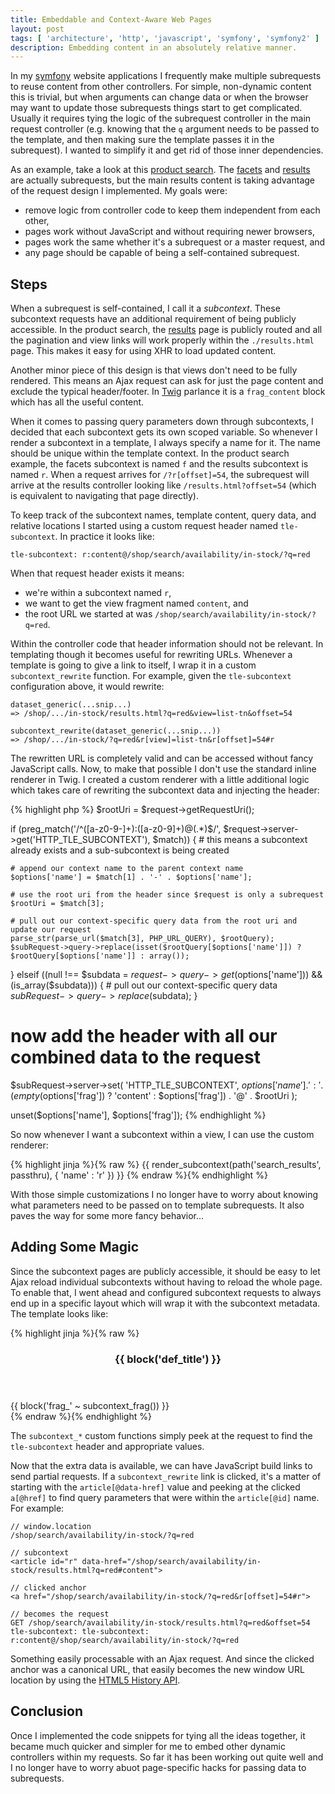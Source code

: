 ```yaml
---
title: Embeddable and Context-Aware Web Pages
layout: post
tags: [ 'architecture', 'http', 'javascript', 'symfony', 'symfony2' ]
description: Embedding content in an absolutely relative manner.
---
```


In my [symfony][5] website applications I frequently make multiple subrequests to reuse content from other controllers.
For simple, non-dynamic content this is trivial, but when arguments can change data or when the browser may want to
update those subrequests things start to get complicated. Usually it requires tying the logic of the subrequest
controller in the main request controller (e.g. knowing that the `q` argument needs to be passed to the template, and
then making sure the template passes it in the subrequest). I wanted to simplify it and get rid of those inner
dependencies.

As an example, take a look at this [product search][1]. The [facets][2] and [results][3] are actually subrequests, but
the main results content is taking advantage of the request design I implemented. My goals were:

 * remove logic from controller code to keep them independent from each other,
 * pages work without JavaScript and without requiring newer browsers,
 * pages work the same whether it's a subrequest or a master request, and
 * any page should be capable of being a self-contained subrequest.


## Steps

When a subrequest is self-contained, I call it a *subcontext*. These subcontext requests have an additional requirement
of being publicly accessible. In the product search, the [results][3] page is publicly routed and all the pagination and
view links will work properly within the `./results.html` page. This makes it easy for using XHR to load updated
content.

Another minor piece of this design is that views don't need to be fully rendered. This means an Ajax request can ask for
just the page content and exclude the typical header/footer. In [Twig][4] parlance it is a `frag_content` block which
has all the useful content.

When it comes to passing query parameters down through subcontexts, I decided that each subcontext gets its own scoped
variable. So whenever I render a subcontext in a template, I always specify a name for it. The name should be unique
within the template context. In the product search example, the facets subcontext is named `f` and the results
subcontext is named `r`. When a request arrives for `/?r[offset]=54`, the subrequest will arrive at the results
controller looking like `/results.html?offset=54` (which is equivalent to navigating that page directly).

To keep track of the subcontext names, template content, query data, and relative locations I started using a custom
request header named `tle-subcontext`. In practice it looks like:

    tle-subcontext: r:content@/shop/search/availability/in-stock/?q=red

When that request header exists it means:

 * we're within a subcontext named `r`,
 * we want to get the view fragment named `content`, and
 * the root URL we started at was `/shop/search/availability/in-stock/?q=red`.

Within the controller code that header information should not be relevant. In templating though it becomes useful for
rewriting URLs. Whenever a template is going to give a link to itself, I wrap it in a custom `subcontext_rewrite`
function. For example, given the `tle-subcontext` configuration above, it would rewrite:

    dataset_generic(...snip...)
    => /shop/.../in-stock/results.html?q=red&view=list-tn&offset=54

    subcontext_rewrite(dataset_generic(...snip...))
    => /shop/.../in-stock/?q=red&r[view]=list-tn&r[offset]=54#r

The rewritten URL is completely valid and can be accessed without fancy JavaScript calls. Now, to make that possible I
don't use the standard inline renderer in Twig. I created a custom renderer with a little additional logic which takes
care of rewriting the subcontext data and injecting the header:

{% highlight php %}
$rootUri = $request->getRequestUri();

if (preg_match('/^([a-z0-9\-]+):([a-z0-9]+)@(.*)$/', $request->server->get('HTTP_TLE_SUBCONTEXT'), $match)) {
    # this means a subcontext already exists and a sub-subcontext is being created

    # append our context name to the parent context name
    $options['name'] = $match[1] . '-' . $options['name'];

    # use the root uri from the header since $request is only a subrequest
    $rootUri = $match[3];

    # pull out our context-specific query data from the root uri and update our request
    parse_str(parse_url($match[3], PHP_URL_QUERY), $rootQuery);
    $subRequest->query->replace(isset($rootQuery[$options['name']]) ? $rootQuery[$options['name']] : array());
} elseif ((null !== $subdata = $request->query->get($options['name'])) && (is_array($subdata))) {
    # pull out our context-specific query data
    $subRequest->query->replace($subdata);
}

# now add the header with all our combined data to the request
$subRequest->server->set(
    'HTTP_TLE_SUBCONTEXT',
    $options['name'] . ':' . (empty($options['frag']) ? 'content' : $options['frag']) . '@' . $rootUri
);

unset($options['name'], $options['frag']);
{% endhighlight %}

So now whenever I want a subcontext within a view, I can use the custom renderer:

{% highlight jinja %}{% raw %}
{{ render_subcontext(path('search_results', passthru), { 'name' : 'r' }) }}
{% endraw %}{% endhighlight %}

With those simple customizations I no longer have to worry about knowing what parameters need to be passed on to
template subrequests. It also paves the way for some more fancy behavior...


## Adding Some Magic

Since the subcontext pages are publicly accessible, it should be easy to let Ajax reload individual subcontexts without
having to reload the whole page. To enable that, I went ahead and configured subcontext requests to always end up in a
specific layout which will wrap it with the subcontext metadata. The template looks like:

{% highlight jinja %}{% raw %}
<article id="{{ subcontext_name() }}" data-href="{{ app.request.uri }}#{{ subcontext_frag() }}">
    <header><h3>{{ block('def_title') }}</h3></header>
    <section>{{ block('frag_' ~ subcontext_frag()) }}</section>
</article>
{% endraw %}{% endhighlight %}

The `subcontext_*` custom functions simply peek at the request to find the `tle-subcontext` header and appropriate
values.

Now that the extra data is available, we can have JavaScript build links to send partial requests. If a
`subcontext_rewrite` link is clicked, it's a matter of starting with the `article[@data-href]` value and peeking at the
clicked `a[@href]` to find query parameters that were within the `article[@id]` name. For example:

    // window.location
    /shop/search/availability/in-stock/?q=red

    // subcontext
    <article id="r" data-href="/shop/search/availability/in-stock/results.html?q=red#content">

    // clicked anchor
    <a href="/shop/search/availability/in-stock/?q=red&r[offset]=54#r">

    // becomes the request
    GET /shop/search/availability/in-stock/results.html?q=red&offset=54
    tle-subcontext: tle-subcontext: r:content@/shop/search/availability/in-stock/?q=red

Something easily processable with an Ajax request. And since the clicked anchor was a canonical URL, that easily becomes
the new window URL location by using the [HTML5 History API][6].


## Conclusion

Once I implemented the code snippets for tying all the ideas together, it became much quicker and simpler for me to
embed other dynamic controllers within my requests. So far it has been working out quite well and I no longer have to
worry abuot page-specific hacks for passing data to subrequests.


 [1]: http://www.theloopyewe.com/shop/search/availability/in-stock/?q=red
 [2]: http://www.theloopyewe.com/shop/search/availability/in-stock/facets.html?q=red
 [3]: http://www.theloopyewe.com/shop/search/availability/in-stock/results.html?q=red
 [4]: http://twig.sensiolabs.org/
 [5]: http://symfony.com/
 [6]: http://diveintohtml5.info/history.html
